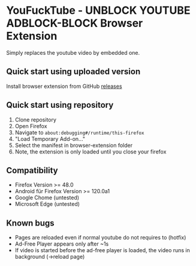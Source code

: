 # YouFuckTube - UNBLOCK YOUTUBE ADBLOCK-BLOCK Browser Extension
Simply replaces the youtube video by embedded one. 

## Quick start using uploaded version
Install browser extension from GitHub [releases](/granlem/youfucktube/releases/latest)

## Quick start using repository
1. Clone repository
2. Open Firefox
3. Navigate to `about:debugging#/runtime/this-firefox`
4. "Load Temporary Add-on..."
5. Select the manifest in browser-extension folder
6. Note, the extension is only loaded until you close your firefox

## Compatibility
- Firefox Version >= 48.0
- Android für Firefox Version >= 120.0a1
- Google Chome (untested)
- Microsoft Edge (untested)

## Known bugs
- Pages are reloaded even if normal youtube do not requires to (hotfix)
- Ad-Free Player appears only after ~1s
- If video is started before the ad-free player is loaded, the video runs in background (->reload page)